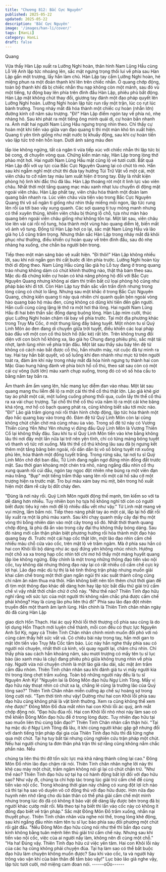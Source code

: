 ```yaml
---
title: "Chương 812: Bắc Cực Nguyên"
published: 2025-05-22
updated: 2025-05-22
description: 'Bắc Cực Nguyên'
image: '/images/han-li/cover/'
tags: [HanLi]
category: HanLi
draft: false
---
```


Quang

Vừa thấy Hàn Lập xuất ra Lưỡng Nghi hoàn, thân hình Nam Lũng
Hầu cùng Lỗ Vệ Anh lập tức nhoáng lên, sắc mặt ngưng trọng
thối lui về phía sau Hàn Lập gần một trượng, lấy hắn làm chủ.
Hàn Lập tay cầm Lưỡng Nghi hoàn, hé miệng phun ra một đoàn
thanh khí lên trên chiếc nhẫn.
Ô quang chớp động, toàn bộ thanh khí đã bị chiếc nhẫn thu nạp
không còn một mảnh, sau đó vù một tiếng, tự động bay lên phía
trên đỉnh đầu Hàn Lập, phiêu phù bất động.
Hàn Lập mặt không chút thay đổi, giương tay đánh một đạo pháp
quyết lên Lưỡng Nghi hoàn.
Lưỡng Nghi hoàn lập tức run rẩy một trận, lúc co rụt lúc bành
trướng. Trong nháy mắt đã hóa thành một chiếc cự hoàn (nhẫn
lớn) đường kính cỡ năm sáu trượng.
"Đi!"
Hàn Lập điểm ngón tay về phía nó, nhẹ nhàng hô.
Sau khi phát ra một tiếng ông minh quái dị, cự hoàn bắn nhanh
ra.
Ánh mắt hai người Nam Lũng Hầu ngưng trọng nhìn theo.
Chỉ thấy cự hoàn một khi tiến vào giữa vạn đạo quang ti thì một
màn khó tin xuất hiện.
Quang ti yên tĩnh giống như mặt nước bị khuấy động, sau khi cự
hoàn tiến vào lập tức trở nên hỗn loạn. Dưới ánh sáng màu đen

lấp lóe không ngừng, tất cả ngân ti vừa tiếp xúc với chiếc nhẫn thì
lập tức bị bẻ cong, di chuyển vòng qua.
Chứng kiến màn này, Hàn Lập trong lòng thở phào một hơi. Hai
người Nam Lũng Hầu mặt cũng lộ vẻ tươi cười.
Bất quá Hàn Lập đối với uy lực của Bắc Cực Nguyên Quang lại
có chút tò mò.
Hắn sau khi ngẫm nghĩ một chút thì đưa tay hướng Túi Trữ Vật vỗ
một cái, một viên châu to cỡ nắm tay màu lam xuất hiện ở trong
tay.
Đây là nhất kiện phòng hộ linh khí đắc thủ đã lâu.
Hàn Lập thoáng rót một ít linh lực vào viên châu.
Nhất thời một tầng quang mạc màu xanh nhạt lưu chuyển di động
mặt ngoài viên châu.
Hàn Lập phất tay, viên châu hóa thành một đoàn lam quang bắn
nhanh ra.
Lúc viên châu vừa tiến vào trong Bắc Cực Nguyên Quang thì vô
số ngân ti giống như nhìn thấy miếng mồi ngon, lập tức rung lên
rồi ùa tới bao vây xung quanh.
Các sợi quang ti tuy mỏng manh nhưng có thể xuyên thủng, khiến
viên châu bị thủng lỗ chỗ, tựa như màn hào quang bên ngoài viên
châu giống như không tồn tại.
Một lát sau, viên châu lóe lên vài cái rồi nổ tung, hóa thành một
vùng hào quang diễm lệ, biến mất vô ảnh vô tung.
Đồng tử Hàn Lập hơi co lại, sắc mặt Nam Lũng Hầu và lão giả họ
Lỗ cũng trầm trọng.
Nhưng thần sắc Hàn Lập trong nháy mắt đã khôi phục như
thường, điều khiển cự hoàn quay về trên đỉnh đầu, sau đó nhẹ
nhàng hạ xuống, che chắn ba người bên trong.

Tiếp theo một màn sáng bảo vệ xuất hiện.
"Đi thôi!" Hàn Lập không nhiều lời, sau khi nói ngắn gọn thì cất
bước đi lên phía trước. Lưỡng Nghi hoàn tùy thời di động theo.
Nam Lũng Hầu cùng lão giả họ Lỗ tuy đang ở trong quang tráo
nhưng không dám có chút khinh thường nào, thật thà bám theo
sau. Mặc dù đã chứng kiến cự hoàn có khả năng phòng hộ đối
với Bắc Cực Nguyên Quang nhưng không ai dám thi triển bất cứ
loại phòng hộ cũng như pháp bảo khi đi tới. Còn Hàn Lập tuy thần
sắc vẫn trấn định nhưng trong lòng cũng có chút lo lắng.
Nhưng sau một khắc ở trong Bắc Cực Nguyên Quang, chứng
kiến quang ti này quả nhiên chỉ quanh quẩn bên ngoài vòng hào
quang bảo hộ màu đen, cũng không có dũng khí tiến đến gần
người. Hắn cuối cùng cũng lặng lẽ thở ra một hơi thả lòng. Hai
người Nam Lũng Hầu đi hai bên thần sắc đồng dạng buông lỏng.
Hàn Lập mỉm cười, thúc giục Lưỡng Nghi hoàn chậm rãi bay về
phía trước.
Tại một địa phương khác trong Trụy Ma Cốc, ở một thung lũng
đầy băng tuyết. Một nhóm tu sĩ Quỷ Linh Môn áo đen đang di
chuyển giữa trời tuyết, điều khiển các loại pháp bảo đấu với một
con cổ thú bích hổ (tắc kè) rất lớn.
Trên không trung đối diện với con bích hổ không xa, lão giả họ
Chung đang phiêu phù, sắc mặt tái nhợt, lạnh lùng nhìn về phía
trận đấu.
Một lát sau thấy sáu bảy tên đệ tử không có cách nào bắt được
cổ thú, hắn nhướn mày, rút cuộc đã tự mình ra tay.
Hai tay hắn bắt quyết, vô số luồng khí đen nhánh như mực từ trên
người toát ra, đám âm khí này trong nháy mắt đã hóa hình ngưng
tụ thành hai con Mặc Giao hung hăng đánh về phía bích hổ cổ
thú, theo sát sau còn có một cái cự võng (lưới lớn) màu xanh
chụp xuống, trong đó có vô số hỏa cầu to bằng nắm tay bắn ra.

Âm thanh ầm ầm vang lên, hắc mang lục diễm đan vào nhau. Một
lát sau quang mang thu liễm để lộ ra một cái thi thể cổ thú thật
lớn.
Lão giả khẽ giơ tay áo phất một cái, một luồng cuồng phong thổi
qua, cuốn lấy thi thể cổ thú ra xa vài chục trượng.
Tại chỗ thi thể cổ thú vừa nằm lộ ra một cái khe băng khá rộng,
mơ hồ có bạch quang phát ra, cũng không biết sâu tới mức nào.
"Đi!"
Lão giả trầm giọng nói rồi thân hình chớp động, lập tức hóa thành
một đạo hắc quang bay vào trong đó. Đám đệ tử Quỷ Linh Môn
còn lại cũng không chút chần chờ mà cùng nhau ùa vào.
Trong số đệ tử này có Vương Thiền cùng Yến Như Yên nhưng vị
đứng đầu Quỷ Linh Môn là Vương Thiên Cổ lại không thấy đâu.
Sau khi tu sĩ Quỷ Linh Môn tiến vào khe bằng không lâu thì nơi
đây một lần nữa lại trở nên yên tĩnh, chỉ có từng mảng bông tuyết
vô thanh vô tức rơi xuống.
Mà thi thể cổ thú không lâu sau đã bị ngưng kết thêm một tầng
băng bên ngoài, rồi dần dần bị vô số bông tuyết rơi xuống phủ
lên, hóa thành một đống tuyết trắng.
Trong rừng sâu, tại nơi tu sĩ Quỷ Linh Môn chờ đợi ban đầu, Tử
Linh đang ngẩn ngơ đứng nhìn đống đất trước mặt.
Sau thời gian khoảng một chén trà nhỏ, nàng ngẩng đầu nhìn cổ
thụ xung quanh rồi cúi đầu, ngón tay ngọc đột nhiên nhẹ búng ra
một viên đạn màu trắng.
"Bụp" một tiếng trầm thấp vang lên rồi một cái hố sâu cỡ một
trượng hiện ra trước mặt.
Tro bụi màu xám bay mù mịt, bên trong hố xuất hiện một đám rễ
cây bị đốt cháy đen.

"Đúng là nơi này rồi. Quỷ Linh Môn người đông thế mạnh, tìm
kiếm so với ta dễ dàng hơn nhiều. Tuy nhiên bọn họ tựa hồ không
nghĩ tới còn có người biết được tiêu ký nên mới để lộ nhiều dấu
vết như vậy." Tử Linh mặt mang vẻ vui mừng, lẩm bẩm nói.
Tiếp theo nàng phất tay áo một cái, lấp lại hố đất rồi lấy xuất ra
một lá phù màu xanh. Sau khi chạy quanh mấy cây đại thụ một
vòng thì bỗng nhiên dán vào một cây trong số đó.
Nhất thời thanh quang chớp động, lá phù đã ẩn vào trong cây đại
thụ không thấy bóng dáng.
Sau đó nàng mới cẩn thận phân biệt phương hướng rồi hóa thành
một đạo hào quang bay đi.
Trước một cái hạp cốc thật lớn, một lão đạo nhìn cấm chế nhiều
màu chỗ cửa vào cốc, trên mặt lộ vẻ trầm ngâm.
Mà ở phía sau hắn có hai con Khôi lỗi bộ dáng như ác quỷ đứng
yên không nhúc nhích.
Hướng một chỗ xa xa trong hạp cốc nhìn tới chỉ mơ hồ thấy một
mảng huyết quang lập lòe không ngừng. Đây chính là một trong
những thông đạo tiến vào nội cốc, tuy không dài nhưng thông đạo
này lại có rất nhiều cổ cấm chế cực kỳ lợi hại.
Lão đạo mặc dù tự thị là kẻ tinh thông trận pháp nhưng muốn giải
khai cấm chế trong một thời gian ngắn ngủi thì xác suất thành
công cũng chỉ năm ăn năm thua mà thôi.
Hắn không biết nên tốn thêm chút thời gian để đi tìm một thông
đạo khác dễ dàng hơn hay lập tức bắt đầu thử giải trừ cấm chế vì
vậy nhất thời chần chừ ở chỗ này.
"Như thế nào? Thiên Tinh đạo hữu nghĩ rằng với sức lực của một
người thì không nắm chắc phá được cấm chế phải không? Hay là
cùng lão phu liên thủ đi!" Phía sau lão đạo đột nhiên truyền đến
một thanh âm lạnh lùng.
Hắn chính là Thiên Tinh chân nhân ngày đó đã cùng Hàn Lập

giao dịch Hồn Thạch. Hai ác quỷ Khôi lỗi thời thượng cổ phía sau
cũng là do lợi dụng Hồn Thạch mới luyện chế thành, mỗi con đều
có thực lực Nguyên Anh Sơ Kỳ, ngay cả Thiên Tinh Chân nhân
chính mình muốn đối phó với nó cũng cảm thấy hết sức vất vả.
Có chiêu bài này trong tay, hắn mới gan to mật lớn tiến vào Trụy
Ma Cốc tầm bảo.
Lúc này hắn nghe thấy phía sau có người nói chuyện, nhất thời
cả kinh, vội quay người lại, chăm chú nhìn.
Chỉ thấy phía sau cách hắn khoảng năm, sáu mươi trượng có
mấy tên tu sĩ lục bào (áo xanh màu lá cây) đang phiêu phù giữa
không trung nhìn về phía này. Người vừa nói chuyện chính là một
lão giả râu dài, sắc mặt âm trầm cầm đầu nhóm.
Thiên Tinh chân nhân sau khi đánh giá tu vi mấy người kia thì
trong lòng chợt trầm xuống.
Toàn bộ những người này đều là tu sĩ Nguyên Anh Kỳ!
"Nguyên lai là Đông Môn đạo hữu Ngự Linh Tông. Mấy vị đạo hữu
này thoạt nhìn có chút xa lạ, chẳng lẽ cũng là trưởng lão của Quý
tông sao?" Thiên Tinh Chân nhân miễn cưỡng áp chế sự hoảng
sợ trong lòng cười nói.
"Tạm thời tính như vậy! Dường như hai con Khôi lỗi phía sau đạo
hữu cũng không phải là vật bình thường. Xem ra cũng không thể
xem nhẹ được!" Đông Môn Đồ đưa mắt nhìn hai con Khôi lỗi ác
quỷ, ánh mắt chớp động nói.
"Đạo hữu đùa rồi. Hai con Khôi lỗi nhỏ nhoi này làm sao có thể
khiến Đông Môn đạo hữu để ở trong lòng được. Tuy nhiên đạo
hữu tại sao muốn liên thủ cùng bần đạo?" Thiên Tinh Chân nhân
cẩn thận hỏi.
"Tại hạ mặc dù ở Ngự Linh Tông đã lâu, ít khi cùng người khác
gặp gỡ nhưng đối với danh tiếng trận pháp đại gia của Thiên Tinh
đạo hữu thì đã từng nghe qua một chút. Tại hạ tuy bất tài nhưng
cũng nghiên cứu trận pháp một chút. Nếu hai người chúng ta đơn
thân phá trận thì sợ rằng cũng không nắm chắc phần nào. Nếu

chúng ta liên thủ thì đỡ tốn sức lực mà khả năng thành công lại
cao." Đông Môn Đồ nhìn lão đạo chậm rãi nói.
Thiên Tinh chân nhân nghe lời này thì khẽ cau mày một chút,
trầm ngâm không nói gì lại có chút chần trừ.
"Như thế nào? Thiên Tinh đạo hữu sợ tại hạ có hành động bất lợi
đối với đạo hữu sao? Như vậy đi, chúng ta chỉ hợp tác trong lúc
giải trừ cấm chế để cùng tiến vào nội cốc. Trong khoảng thời gian
này chẳng có xung đột lợi ích nào cả thì tại hạ sao vô duyên vô cớ
động thủ với đạo hữu được. Hơn nữa đạo huynh nên nhớ rằng
cho dù bản thân có thể phá giải cấm chế một mình nhưng trong
lúc đó đã có không ít bảo vật dễ dàng lấy được bên trong đã bị
người khác cướp mất rồi. Mà theo tại hạ biết thì lần vào cốc này
có không ít đồng đạo biết về trận pháp." Sắc mặt Đông Môn Đồ
trầm xuống, nhẫn nại thuyết phục.
Thiên Tinh chân nhân vừa nghe nói thế, trong lòng khẽ động, sau
khi ngẩng đầu nhìn năm tên tu sĩ lục bào phía sau đối phương
một chút rồi gật đầu.
"Nếu Đông Môn đạo hữu cũng nói như thế thì bần đạo cung kính
không bằng tuân mệnh liên thủ giải trừ cấm chế này. Nhưng sau
khi tiến vào nội cốc, việc của ai người nấy làm, không nên đi cùng
một chỗ."
"Ha ha! Đúng vậy. Thiên Tinh đạo hữu cứ việc yên tâm. Hai con
Khôi lỗi này của các hạ cũng không phải chuyện đùa. Tại hạ làm
sao có thể bắt buộc đạo hữu làm chuyện không muốn được? Sau
khi vào cốc, ta và người hãy trông vào vận khí của bản thân để
tầm bảo vậy!" Lục bào lão giả nghe vậy, lập tức tươi cười, mở
miệng cam đoan nói.
------oOo------
